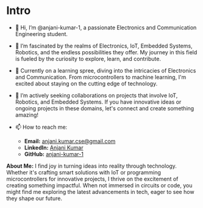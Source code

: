 # Intro

- 👋 Hi, I’m @anjani-kumar-1, a passionate Electronics and Communication Engineering student.

- 👀 I’m fascinated by the realms of Electronics, IoT, Embedded Systems, Robotics, and the endless possibilities they offer. My journey in this field is fueled by the curiosity to explore, learn, and contribute.

- 🌱 Currently on a learning spree, diving into the intricacies of Electronics and Communication. From microcontrollers to machine learning, I'm excited about staying on the cutting edge of technology.

- 💞️ I’m actively seeking collaborations on projects that involve IoT, Robotics, and Embedded Systems. If you have innovative ideas or ongoing projects in these domains, let's connect and create something amazing!

- 📫 How to reach me:
  - **Email:** anjani.kumar.cse@gmail.com
  - **LinkedIn:** [Anjani Kumar](https://www.linkedin.com/in/anjani-kumar-227077240/)
  - **GitHub:** [anjani-kumar-1](https://github.com/anjani-kumar-1)

**About Me:**
I find joy in turning ideas into reality through technology. Whether it's crafting smart solutions with IoT or programming microcontrollers for innovative projects, I thrive on the excitement of creating something impactful. When not immersed in circuits or code, you might find me exploring the latest advancements in tech, eager to see how they shape our future.

<!---
anjani-kumar-1/anjani-kumar-1 is a ✨ special ✨ repository because its `README.md` (this file) appears on your GitHub profile.
You can click the Preview link to take a look at your changes.
--->
